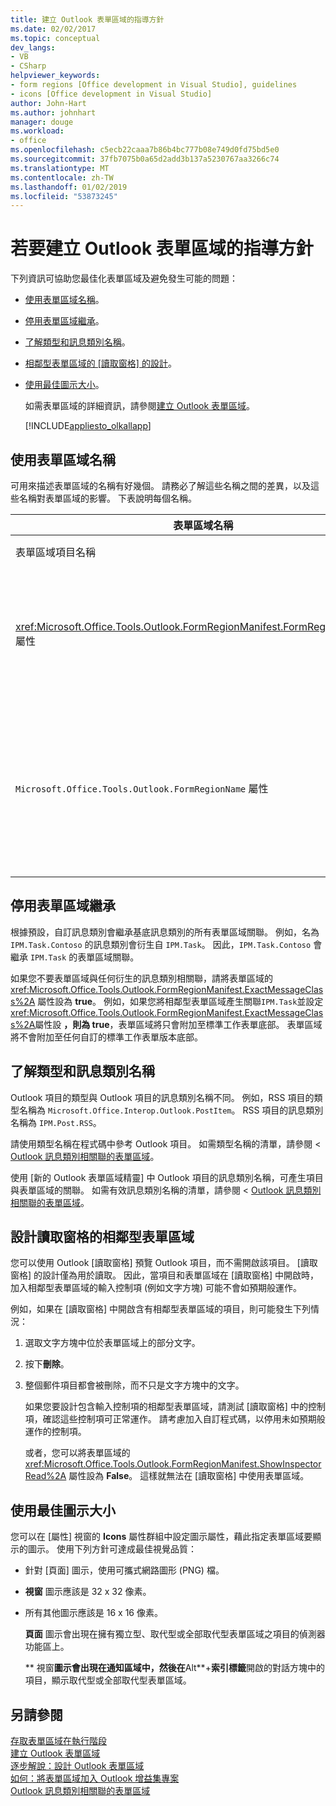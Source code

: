 ```yaml
---
title: 建立 Outlook 表單區域的指導方針
ms.date: 02/02/2017
ms.topic: conceptual
dev_langs:
- VB
- CSharp
helpviewer_keywords:
- form regions [Office development in Visual Studio], guidelines
- icons [Office development in Visual Studio]
author: John-Hart
ms.author: johnhart
manager: douge
ms.workload:
- office
ms.openlocfilehash: c5ecb22caaa7b86b4bc777b08e749d0fd75bd5e0
ms.sourcegitcommit: 37fb7075b0a65d2add3b137a5230767aa3266c74
ms.translationtype: MT
ms.contentlocale: zh-TW
ms.lasthandoff: 01/02/2019
ms.locfileid: "53873245"
---
```

# <a name="guidelines-to-create-outlook-form-regions"></a>若要建立 Outlook 表單區域的指導方針
  下列資訊可協助您最佳化表單區域及避免發生可能的問題：  
  
- [使用表單區域名稱](#UsingFormRegions)。  
  
- [停用表單區域繼承](#DisablingInheritance)。  
  
- [了解類型和訊息類別名稱](#ClassNames)。  
  
- [相鄰型表單區域的 [讀取窗格] 的設計](#ReadingPane)。  
  
- [使用最佳圖示大小](#UsingOptimal)。  
  
  如需表單區域的詳細資訊，請參閱[建立 Outlook 表單區域](../vsto/creating-outlook-form-regions.md)。  
  
  [!INCLUDE[appliesto_olkallapp](../vsto/includes/appliesto-olkallapp-md.md)]  
  
##  <a name="UsingFormRegions"></a> 使用表單區域名稱  
 可用來描述表單區域的名稱有好幾個。 請務必了解這些名稱之間的差異，以及這些名稱對表單區域的影響。 下表說明每個名稱。  
  
|表單區域名稱|描述|  
|----------------------|-----------------|  
|表單區域項目名稱|這個名稱是您在 [加入新項目]  對話方塊中為 [Outlook 表單區域]  指定的名稱。 這也是出現在方案總管 中表單區域程式碼檔的名稱。|  
|<xref:Microsoft.Office.Tools.Outlook.FormRegionManifest.FormRegionName%2A> 屬性|您會在 [新的 Outlook 表單區域精靈]  的 [提供描述文字和選取顯示設定]  頁面中指定這個名稱。 這個名稱會顯示為 [屬性]  視窗中的 **FormRegionName** 屬性。<br /><br /> 使用 <xref:Microsoft.Office.Tools.Outlook.FormRegionManifest.FormRegionName%2A> 屬性指定識別 Outlook 使用者介面 (UI) 中表單區域的標籤。 針對獨立型表單區域，這個名稱會顯示為 Outlook 項目之功能區上的按鈕。<br /><br /> 針對相鄰型表單區域，這個名稱會顯示為表單區域上方的標題文字。|  
|`Microsoft.Office.Tools.Outlook.FormRegionName` 屬性|當您將 [Outlook 表單區域]  項目加入專案時，Visual Studio 會將這個屬性設為表單區域的完整名稱。 預設的完整名稱是 VSTO 增益集名稱，再接一個點，後接表單區域名稱，例如 `OutlookAddIn1.FormRegion1`。<br /><br /> 這個完整名稱也會顯示為表單區域 Factory 類別頂端的屬性。<br /><br /> 使用 `Microsoft.Office.Tools.Outlook.FormRegionName` 屬性唯一識別所有 Outlook VSTO 增益集中的表單區域。您無法藉由重新命名表單區域或變更 <xref:Microsoft.Office.Tools.Outlook.FormRegionManifest.FormRegionName%2A> 屬性的方式變更 `Microsoft.Office.Tools.Outlook.FormRegionName` 屬性值。 若要變更這個名稱，您必須修改表單區域程式碼檔中的 `Microsoft.Office.Tools.Outlook.FormRegionName` 屬性。|  
  
##  <a name="DisablingInheritance"></a> 停用表單區域繼承  
 根據預設，自訂訊息類別會繼承基底訊息類別的所有表單區域關聯。 例如，名為 `IPM.Task.Contoso` 的訊息類別會衍生自 `IPM.Task`。 因此，`IPM.Task.Contoso` 會繼承 `IPM.Task` 的表單區域關聯。  
  
 如果您不要表單區域與任何衍生的訊息類別相關聯，請將表單區域的 <xref:Microsoft.Office.Tools.Outlook.FormRegionManifest.ExactMessageClass%2A> 屬性設為 **true**。 例如，如果您將相鄰型表單區域產生關聯`IPM.Task`並設定<xref:Microsoft.Office.Tools.Outlook.FormRegionManifest.ExactMessageClass%2A>屬性設 **，則為 true**，表單區域將只會附加至標準工作表單底部。 表單區域將不會附加至任何自訂的標準工作表單版本底部。  
  
##  <a name="ClassNames"></a> 了解類型和訊息類別名稱  
 Outlook 項目的類型與 Outlook 項目的訊息類別名稱不同。 例如，RSS 項目的類型名稱為 `Microsoft.Office.Interop.Outlook.PostItem`。 RSS 項目的訊息類別名稱為 `IPM.Post.RSS`。  
  
 請使用類型名稱在程式碼中參考 Outlook 項目。 如需類型名稱的清單，請參閱 < [Outlook 訊息類別相關聯的表單區域](../vsto/associating-a-form-region-with-an-outlook-message-class.md)。  
  
 使用 [新的 Outlook 表單區域精靈]  中 Outlook 項目的訊息類別名稱，可產生項目與表單區域的關聯。 如需有效訊息類別名稱的清單，請參閱 < [Outlook 訊息類別相關聯的表單區域](../vsto/associating-a-form-region-with-an-outlook-message-class.md)。  
  
##  <a name="ReadingPane"></a> 設計讀取窗格的相鄰型表單區域  
 您可以使用 Outlook [讀取窗格] 預覽 Outlook 項目，而不需開啟該項目。 [讀取窗格] 的設計僅為用於讀取。 因此，當項目和表單區域在 [讀取窗格] 中開啟時，加入相鄰型表單區域的輸入控制項 (例如文字方塊) 可能不會如預期般運作。  
  
 例如，如果在 [讀取窗格] 中開啟含有相鄰型表單區域的項目，則可能發生下列情況：  
  
1. 選取文字方塊中位於表單區域上的部分文字。  
  
2. 按下**刪除**。  
  
3. 整個郵件項目都會被刪除，而不只是文字方塊中的文字。  
  
   如果您要設計包含輸入控制項的相鄰型表單區域，請測試 [讀取窗格] 中的控制項，確認這些控制項可正常運作。 請考慮加入自訂程式碼，以停用未如預期般運作的控制項。  
  
   或者，您可以將表單區域的 <xref:Microsoft.Office.Tools.Outlook.FormRegionManifest.ShowInspectorRead%2A> 屬性設為 **False**。 這樣就無法在 [讀取窗格] 中使用表單區域。  
  
##  <a name="UsingOptimal"></a> 使用最佳圖示大小  
 您可以在 [屬性]  視窗的 **Icons** 屬性群組中設定圖示屬性，藉此指定表單區域要顯示的圖示。 使用下列方針可達成最佳視覺品質：  
  
- 針對 [頁面]  圖示，使用可攜式網路圖形 (PNG) 檔。  
  
- **視窗** 圖示應該是 32 x 32 像素。  
  
- 所有其他圖示應該是 16 x 16 像素。  
  
  **頁面** 圖示會出現在擁有獨立型、取代型或全部取代型表單區域之項目的偵測器功能區上。  
  
  ** 視窗**圖示會出現在通知區域中，然後在**Alt**+**索引標籤**開啟的對話方塊中的項目，顯示取代型或全部取代型表單區域。  
  
## <a name="see-also"></a>另請參閱  
 [存取表單區域在執行階段](../vsto/accessing-a-form-region-at-run-time.md)   
 [建立 Outlook 表單區域](../vsto/creating-outlook-form-regions.md)   
 [逐步解說：設計 Outlook 表單區域](../vsto/walkthrough-designing-an-outlook-form-region.md)   
 [如何：將表單區域加入 Outlook 增益集專案](../vsto/how-to-add-a-form-region-to-an-outlook-add-in-project.md)   
 [Outlook 訊息類別相關聯的表單區域](../vsto/associating-a-form-region-with-an-outlook-message-class.md)  
